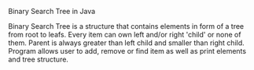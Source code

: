 Binary Search Tree in Java

Binary Search Tree is a structure that contains elements in form of a tree from root to leafs.
Every item can own left and/or right 'child' or none of them.
Parent is always greater than left child and smaller than right child.
Program allows user to add, remove or find item as well as print elements and tree structure.